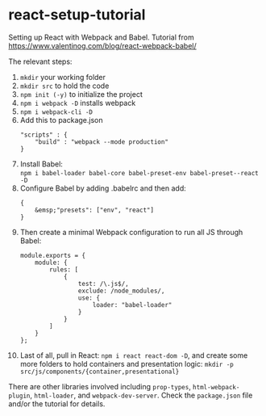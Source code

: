 # react-setup-tutorial
Setting up React with Webpack and Babel.  Tutorial from https://www.valentinog.com/blog/react-webpack-babel/ 

The relevant steps:
<ol>
	<li><code>mkdir</code> your working folder</li>
	<li><code>mkdir src</code> to hold the code</li>
	<li><code>npm init (-y)</code> to initialize the project</li>
	<li><code>npm i webpack -D</code> installs webpack</li>
	<li><code>npm i webpack-cli -D</code></li>
	<li>Add this to package.json

```
"scripts" : {
	"build" : "webpack --mode production"
}
```

   </li>
	<li>Install Babel:<br/><code>npm i babel-loader babel-core babel-preset-env babel-preset--react -D</code> </li>
	<li>Configure Babel by adding .babelrc and then add:

```
{
	&emsp;"presets": ["env", "react"]
}
```

<li>Then create a minimal Webpack configuration to run all JS through Babel:
		
```
module.exports = {
	module: {
		rules: [
			{
				test: /\.js$/,
				exclude: /node_modules/,
				use: {
					loader: "babel-loader"
				}	
			}
		]
	}
};
```

</li>
	<li>Last of all, pull in React: <code>npm i react react-dom -D</code>, and create some more folders to hold containers and presentation logic: <code>mkdir -p src/js/components/{container,presentational}</code></li>
</ol>

There are other libraries involved including <code>prop-types</code>, <code>html-webpack-plugin</code>, <code>html-loader</code>, and <code>webpack-dev-server</code>.  Check the <code>package.json</code> file and/or the tutorial for details.

